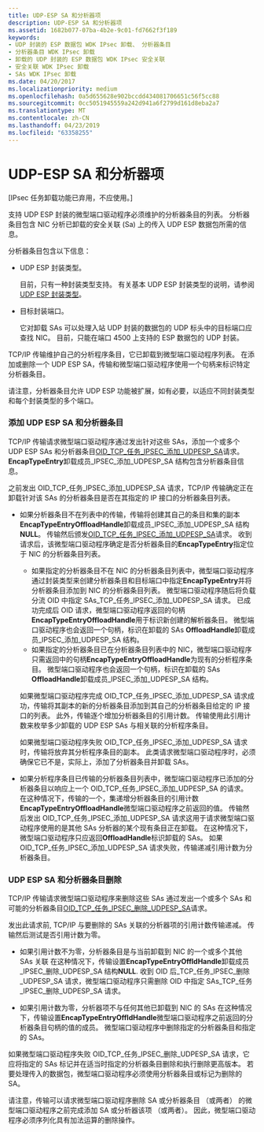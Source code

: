 ```yaml
---
title: UDP-ESP SA 和分析器项
description: UDP-ESP SA 和分析器项
ms.assetid: 1682b077-07ba-4b2e-9c01-fd7662f3f189
keywords:
- UDP 封装的 ESP 数据包 WDK IPsec 卸载、 分析器条目
- 分析器条目 WDK IPsec 卸载
- 卸载的 UDP 封装的 ESP 数据包 WDK IPsec 安全关联
- 安全关联 WDK IPsec 卸载
- SAs WDK IPsec 卸载
ms.date: 04/20/2017
ms.localizationpriority: medium
ms.openlocfilehash: 0a5d655628e902bccdd434081706651c56f5cc88
ms.sourcegitcommit: 0cc5051945559a242d941a6f2799d161d8eba2a7
ms.translationtype: MT
ms.contentlocale: zh-CN
ms.lasthandoff: 04/23/2019
ms.locfileid: "63358255"
---
```

# <a name="udp-esp-sas-and-parser-entries"></a>UDP-ESP SA 和分析器项

\[IPsec 任务卸载功能已弃用，不应使用。\]




支持 UDP ESP 封装的微型端口驱动程序必须维护的分析器条目的列表。 分析器条目包含 NIC 分析已卸载的安全关联 (Sa) 上的传入 UDP ESP 数据包所需的信息。

分析器条目包含以下信息：

-   UDP ESP 封装类型。

    目前，只有一种封装类型支持。 有关基本 UDP ESP 封装类型的说明，请参阅[UDP ESP 封装类型](udp-esp-encapsulation-types.md)。

-   目标封装端口。

    它对卸载 SAs 可以处理入站 UDP 封装的数据包的 UDP 标头中的目标端口应查找 NIC。 目前，只能在端口 4500 上支持的 ESP 数据包的 UDP 封装。

TCP/IP 传输维护自己的分析程序条目，它已卸载到微型端口驱动程序列表。 在添加或删除一个 UDP ESP SA，传输和微型端口驱动程序使用一个句柄来标识特定分析器条目。

请注意，分析器条目允许 UDP ESP 功能被扩展，如有必要，以适应不同封装类型和每个封装类型的多个端口。

### <a name="adding-a-udp-esp-sa-and-parser-entry"></a>添加 UDP ESP SA 和分析器条目

TCP/IP 传输请求微型端口驱动程序通过发出针对这些 SAs，添加一个或多个 UDP ESP SAs 和分析器条目[OID\_TCP\_任务\_IPSEC\_添加\_UDPESP\_SA](https://msdn.microsoft.com/library/windows/hardware/ff569809)请求。 **EncapTypeEntry**卸载成员\_IPSEC\_添加\_UDPESP\_SA 结构包含分析器条目信息。

之前发出 OID\_TCP\_任务\_IPSEC\_添加\_UDPESP\_SA 请求，TCP/IP 传输确定正在卸载针对该 SAs 的分析器条目是否在其指定的 IP 接口的分析器条目列表。

-   如果分析器条目不在列表中的传输，传输将创建其自己的条目和集的副本**EncapTypeEntryOffloadHandle**卸载成员\_IPSEC\_添加\_UDPESP\_SA 结构**NULL**。 传输然后颁发[OID\_TCP\_任务\_IPSEC\_添加\_UDPESP\_SA](https://msdn.microsoft.com/library/windows/hardware/ff569809)请求。 收到请求后，该微型端口驱动程序确定是否分析器条目的**EncapTypeEntry**指定位于 NIC 的分析器条目列表。

    -   如果指定的分析器条目不在 NIC 的分析器条目列表中，微型端口驱动程序通过封装类型来创建分析器条目和目标端口中指定**EncapTypeEntry**并将分析器条目添加到 NIC 的分析器条目列表。 微型端口驱动程序随后将负载分流 OID 中指定 SAs\_TCP\_任务\_IPSEC\_添加\_UDPESP\_SA 请求。 已成功完成后 OID 请求，微型端口驱动程序返回的句柄**EncapTypeEntryOffloadHandle**用于标识新创建的解析器条目。 微型端口驱动程序也会返回一个句柄，标识在卸载的 SAs **OffloadHandle**卸载成员\_IPSEC\_添加\_UDPESP\_SA 结构。
    -   如果指定的分析器条目已在分析器条目列表中的 NIC，微型端口驱动程序只需返回中的句柄**EncapTypeEntryOffloadHandle**为现有的分析程序条目。 微型端口驱动程序也会返回一个句柄，标识在卸载的 SAs **OffloadHandle**卸载成员\_IPSEC\_添加\_UDPESP\_SA 结构。

    如果微型端口驱动程序完成 OID\_TCP\_任务\_IPSEC\_添加\_UDPESP\_SA 请求成功，传输将其副本的新的分析器条目添加到其自己的分析器条目给定的 IP 接口的列表。 此外，传输逐个增加分析器条目的引用计数。 传输使用此引用计数来枚举多少卸载的 UDP ESP SAs 与相关联的分析程序条目。

    如果微型端口驱动程序失败 OID\_TCP\_任务\_IPSEC\_添加\_UDPESP\_SA 请求时，传输将放弃其分析程序条目的副本。 此类请求微型端口驱动程序时，必须确保它已不是，实际上，添加了分析器条目并卸载 SAs。

-   如果分析程序条目已传输的分析器条目列表中，微型端口驱动程序已添加的分析器条目以响应上一个 OID\_TCP\_任务\_IPSEC\_添加\_UDPESP\_SA 的请求。 在这种情况下，传输的一个，集递增分析器条目的引用计数**EncapTypeEntryOffloadHandle**微型端口驱动程序之前返回的值。 传输然后发出 OID\_TCP\_任务\_IPSEC\_添加\_UDPESP\_SA 请求这用于请求微型端口驱动程序使用的是其他 SAs 分析器的某个现有条目正在卸载。 在这种情况下，微型端口驱动程序只应返回**OffloadHandle**标识卸载的 SAs。 如果 OID\_TCP\_任务\_IPSEC\_添加\_UDPESP\_SA 请求失败，传输递减引用计数为分析器条目。

### <a name="deleting-a-udp-esp-sa-and-parser-entry"></a>UDP ESP SA 和分析器条目删除

TCP/IP 传输请求微型端口驱动程序来删除这些 SAs 通过发出一个或多个 SAs 和可能的分析器条目[OID\_TCP\_任务\_IPSEC\_删除\_UDPESP\_SA](https://msdn.microsoft.com/library/windows/hardware/ff569811)请求。

发出此请求前, TCP/IP 与要删除的 SAs 关联的分析器项的引用计数传输递减。 传输然后测试是否引用计数为零。

-   如果引用计数不为零，分析器条目是与当前卸载到 NIC 的一个或多个其他 SAs 关联 在这种情况下，传输设置**EncapTypeEntryOffldHandle**卸载成员\_IPSEC\_删除\_UDPESP\_SA 结构**NULL**. 收到 OID 后\_TCP\_任务\_IPSEC\_删除\_UDPESP\_SA 请求，微型端口驱动程序只需删除 OID 中指定 SAs\_TCP\_任务\_IPSEC\_删除\_UDPESP\_SA 请求。

-   如果引用计数为零，分析器项不与任何其他已卸载到 NIC 的 SAs 在这种情况下，传输设置**EncapTypeEntryOffldHandle**微型端口驱动程序之前返回的分析器条目句柄的值的成员。 微型端口驱动程序中删除指定的分析器条目和指定的 SAs。

如果微型端口驱动程序失败 OID\_TCP\_任务\_IPSEC\_删除\_UDPESP\_SA 请求，它应将指定的 SAs 标记并在适当时指定的分析器条目删除和执行删除更高版本。 若要处理传入的数据包，微型端口驱动程序必须使用分析器条目或标记为删除的 SA。

请注意，传输可以请求微型端口驱动程序删除 SA 或分析器条目 （或两者） 的微型端口驱动程序之前完成添加 SA 或分析器该项 （或两者）。 因此，微型端口驱动程序必须序列化具有加法运算的删除操作。

 

 





